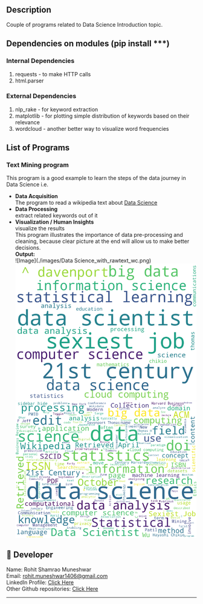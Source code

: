 ## Description
Couple of programs related to Data Science Introduction topic.
  
    
      
## Dependencies on modules (pip install ***)
### Internal Dependencies
1. requests - to make HTTP calls
2. html.parser

### External Dependencies
1. nlp_rake - for keyword extraction
2. matplotlib - for plotting simple distribution of keywords based on their relevance  
3. wordcloud - another better way to visualize word frequencies

## List of Programs
### Text Mining program   
This program is a good example to learn the steps of the data journey in Data Science i.e.
- **Data Acquisition**  
The program to read a wikipedia text about [Data Science](https://en.wikipedia.org/wiki/Data_science)
- **Data Processing**  
extract related keywords out of it
- **Visualization / Human Insights**  
visualize the results  
This program illustrates the importance of data pre-processing and cleaning, because clear picture at the end will allow us to make better decisions.  
  **Output:**  
  ![Image](./images/Data Science_with_rawtext_wc.png)  
  ![Image](./images/ds_wc.png)
  ![Image](./images/ds_with_rawtext_wc.png)


## 🌟 Developer
Name: Rohit Shamrao Muneshwar  
Email: rohit.muneshwar1406@gmail.com  
LinkedIn Profile: [Click Here](https://www.linkedin.com/in/rohit-muneshwar-a9079258/)  
Other Github repositories: [Click Here](https://github.com/rohit1406?tab=repositories)  

---